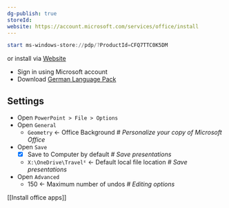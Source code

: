 ```yaml
---
dg-publish: true
storeId: 
website: https://account.microsoft.com/services/office/install
---
```


```powershell
start ms-windows-store://pdp/?ProductId=CFQ7TTC0K5DM
```

or install via [Website](https://account.microsoft.com/services/office/install)

- Sign in using Microsoft account
- Download [German Language Pack](https://support.microsoft.com/en-us/topic/install-the-german-language-pack-for-64-bit-office-b1d56217-5770-45db-99b5-2b4900bbe2eb?ui=en-us&rs=en-us&ad=us)

## Settings
- Open `PowerPoint > File > Options`
- Open `General`
  - `Geometry` ← Off‌ice Background _# Personalize your copy of Microsoft Office_
- Open `Save`
  - [x] Save to Computer by default _# Save presentations_
  - `X:\OneDrive\Travelᴱ` ← Default local file location _# Save presentations_
- Open `Advanced`
  - 150 ← Maximum number of undos _# Editing options_



[[Install office apps]]